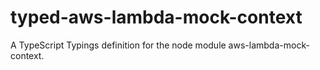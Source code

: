 # typed-aws-lambda-mock-context
A TypeScript Typings definition for the node module aws-lambda-mock-context.
